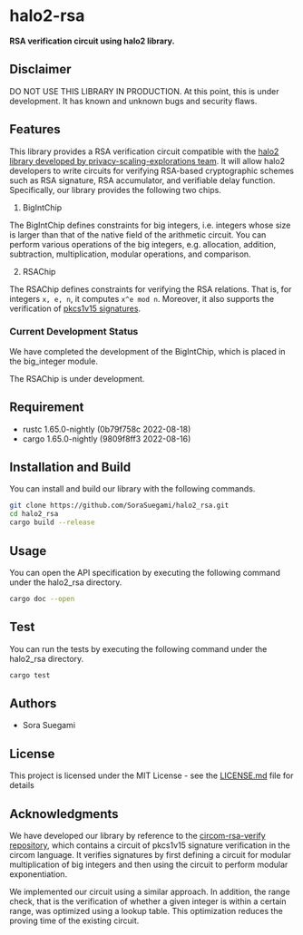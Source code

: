 # halo2-rsa
**RSA verification circuit using halo2 library.**

## Disclaimer
DO NOT USE THIS LIBRARY IN PRODUCTION. At this point, this is under development. It has known and unknown bugs and security flaws.

## Features
This library provides a RSA verification circuit compatible with the [halo2 library developed by privacy-scaling-explorations team](https://github.com/privacy-scaling-explorations/halo2).
It will allow halo2 developers to write circuits for verifying RSA-based cryptographic schemes such as RSA signature, RSA accumulator, and verifiable delay function.
Specifically, our library provides the following two chips.
1. BigIntChip

The BigIntChip defines constraints for big integers, i.e. integers whose size is larger than that of the native field of the arithmetic circuit.
You can perform various operations of the big integers, e.g. allocation, addition, subtraction, multiplication, modular operations, and comparison.

2. RSAChip

The RSAChip defines constraints for verifying the RSA relations.
That is, for integers `x, e, n`, it computes `x^e mod n`.
Moreover, it also supports the verification of [pkcs1v15 signatures](https://www.rfc-editor.org/rfc/rfc3447).

### Current Development Status
We have completed the development of the BigIntChip, which is placed in the big_integer module.

The RSAChip is under development.

## Requirement
- rustc 1.65.0-nightly (0b79f758c 2022-08-18)
- cargo 1.65.0-nightly (9809f8ff3 2022-08-16)

## Installation and Build
You can install and build our library with the following commands.
```bash
git clone https://github.com/SoraSuegami/halo2_rsa.git
cd halo2_rsa
cargo build --release
```

## Usage
You can open the API specification by executing the following command under the halo2_rsa directory.
```bash
cargo doc --open
```

## Test
You can run the tests by executing the following command under the halo2_rsa directory.
```bash
cargo test
```

## Authors
- Sora Suegami

## License
This project is licensed under the MIT License - see the [LICENSE.md](https://github.com/SoraSuegami/halo2_rsa/blob/main/LICENSE.md) file for details

## Acknowledgments
We have developed our library by reference to the [circom-rsa-verify repository](https://github.com/zkp-application/circom-rsa-verify), which contains a circuit of pkcs1v15 signature verification in the circom language. 
It verifies signatures by first defining a circuit for modular multiplication of big integers and then using the circuit to perform modular exponentiation.

We implemented our circuit using a similar approach.
In addition, the range check, that is the verification of whether a given integer is within a certain range, was optimized using a lookup table.
This optimization reduces the proving time of the existing circuit.